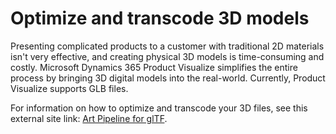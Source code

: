 
# Optimize and transcode 3D models

Presenting complicated products to a customer with traditional 2D materials isn't very effective, and creating physical 
3D models is time-consuming and costly. Microsoft Dynamics 365 Product Visualize simplifies the entire process by bringing 3D digital models into the real-world. Currently, Product Visualize supports GLB files.

For information on how to optimize and transcode your 3D files, see this external site link: [Art Pipeline for glTF](https://go.microsoft.com/fwlink/p/?linkid=2083000).
